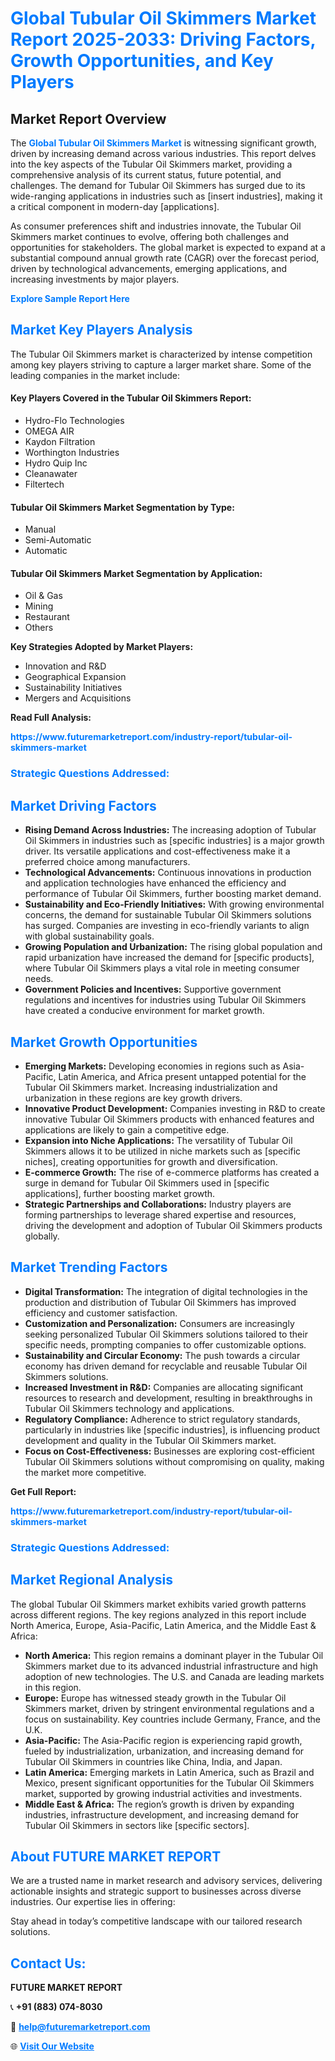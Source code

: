<h1 style="color: #007BFF;">Global Tubular Oil Skimmers Market Report 2025-2033: Driving Factors, Growth Opportunities, and Key Players</h1>

<section id="overview">
<h2>Market Report Overview</h2>
<p>The <a href="https://www.futuremarketreport.com/industry-report/tubular-oil-skimmers-market" style="color: #007BFF; text-decoration: none;"><strong>Global Tubular Oil Skimmers Market</strong></a> is witnessing significant growth, driven by increasing demand across various industries. This report delves into the key aspects of the Tubular Oil Skimmers market, providing a comprehensive analysis of its current status, future potential, and challenges. The demand for Tubular Oil Skimmers has surged due to its wide-ranging applications in industries such as [insert industries], making it a critical component in modern-day [applications].</p>
<p>As consumer preferences shift and industries innovate, the Tubular Oil Skimmers market continues to evolve, offering both challenges and opportunities for stakeholders. The global market is expected to expand at a substantial compound annual growth rate (CAGR) over the forecast period, driven by technological advancements, emerging applications, and increasing investments by major players.</p>
</section>

<section id="overview">
<p><a href="https://www.futuremarketreport.com/request-sample/reportId=86414" style="color: #007BFF; text-decoration: none;"><strong>Explore Sample Report Here</strong></a></p>
</section>

<section id="key-players">
<h2 style="color: #007BFF;">Market Key Players Analysis</h2>
<p>The Tubular Oil Skimmers market is characterized by intense competition among key players striving to capture a larger market share. Some of the leading companies in the market include:</p>
<h4>Key Players Covered in the Tubular Oil Skimmers Report:</h4>
<ul><li>Hydro-Flo Technologies</li><li>OMEGA AIR</li><li>Kaydon Filtration</li><li>Worthington Industries</li><li>Hydro Quip Inc</li><li>Cleanawater</li><li>Filtertech</li></ul>
<h4>Tubular Oil Skimmers Market Segmentation by Type:</h4>
<ul><li>Manual</li><li>Semi-Automatic</li><li>Automatic</li></ul>

<h4>Tubular Oil Skimmers Market Segmentation by Application:</h4>
<ul><li>Oil &amp; Gas</li><li>Mining</li><li>Restaurant</li><li>Others</li></ul>
<p><strong>Key Strategies Adopted by Market Players:</strong></p>
<ul>
<li>Innovation and R&D</li>
<li>Geographical Expansion</li>
<li>Sustainability Initiatives</li>
<li>Mergers and Acquisitions</li>
</ul>
</section>

<section>
<p><strong>Read Full Analysis: </strong></p><a href="https://www.futuremarketreport.com/industry-report/tubular-oil-skimmers-market" style="color: #007BFF; text-decoration: none;"><strong>https://www.futuremarketreport.com/industry-report/tubular-oil-skimmers-market</strong></a>
<h3 style="color: #007BFF;">Strategic Questions Addressed:</h3>
</section>

<section id="driving-factors">
<h2 style="color: #007BFF;">Market Driving Factors</h2>
<ul>
<li><strong>Rising Demand Across Industries:</strong> The increasing adoption of Tubular Oil Skimmers in industries such as [specific industries] is a major growth driver. Its versatile applications and cost-effectiveness make it a preferred choice among manufacturers.</li>
<li><strong>Technological Advancements:</strong> Continuous innovations in production and application technologies have enhanced the efficiency and performance of Tubular Oil Skimmers, further boosting market demand.</li>
<li><strong>Sustainability and Eco-Friendly Initiatives:</strong> With growing environmental concerns, the demand for sustainable Tubular Oil Skimmers solutions has surged. Companies are investing in eco-friendly variants to align with global sustainability goals.</li>
<li><strong>Growing Population and Urbanization:</strong> The rising global population and rapid urbanization have increased the demand for [specific products], where Tubular Oil Skimmers plays a vital role in meeting consumer needs.</li>
<li><strong>Government Policies and Incentives:</strong> Supportive government regulations and incentives for industries using Tubular Oil Skimmers have created a conducive environment for market growth.</li>
</ul>
</section>

<section id="growth-opportunities">
<h2 style="color: #007BFF;">Market Growth Opportunities</h2>
<ul>
<li><strong>Emerging Markets:</strong> Developing economies in regions such as Asia-Pacific, Latin America, and Africa present untapped potential for the Tubular Oil Skimmers market. Increasing industrialization and urbanization in these regions are key growth drivers.</li>
<li><strong>Innovative Product Development:</strong> Companies investing in R&D to create innovative Tubular Oil Skimmers products with enhanced features and applications are likely to gain a competitive edge.</li>
<li><strong>Expansion into Niche Applications:</strong> The versatility of Tubular Oil Skimmers allows it to be utilized in niche markets such as [specific niches], creating opportunities for growth and diversification.</li>
<li><strong>E-commerce Growth:</strong> The rise of e-commerce platforms has created a surge in demand for Tubular Oil Skimmers used in [specific applications], further boosting market growth.</li>
<li><strong>Strategic Partnerships and Collaborations:</strong> Industry players are forming partnerships to leverage shared expertise and resources, driving the development and adoption of Tubular Oil Skimmers products globally.</li>
</ul>
</section>

<section id="trending-factors">
<h2 style="color: #007BFF;">Market Trending Factors</h2>
<ul>
<li><strong>Digital Transformation:</strong> The integration of digital technologies in the production and distribution of Tubular Oil Skimmers has improved efficiency and customer satisfaction.</li>
<li><strong>Customization and Personalization:</strong> Consumers are increasingly seeking personalized Tubular Oil Skimmers solutions tailored to their specific needs, prompting companies to offer customizable options.</li>
<li><strong>Sustainability and Circular Economy:</strong> The push towards a circular economy has driven demand for recyclable and reusable Tubular Oil Skimmers solutions.</li>
<li><strong>Increased Investment in R&D:</strong> Companies are allocating significant resources to research and development, resulting in breakthroughs in Tubular Oil Skimmers technology and applications.</li>
<li><strong>Regulatory Compliance:</strong> Adherence to strict regulatory standards, particularly in industries like [specific industries], is influencing product development and quality in the Tubular Oil Skimmers market.</li>
<li><strong>Focus on Cost-Effectiveness:</strong> Businesses are exploring cost-efficient Tubular Oil Skimmers solutions without compromising on quality, making the market more competitive.</li>
</ul>
</section>

<section>
<p><strong>Get Full Report: </strong></p><a href="https://www.futuremarketreport.com/industry-report/tubular-oil-skimmers-market" style="color: #007BFF; text-decoration: none;"><strong>https://www.futuremarketreport.com/industry-report/tubular-oil-skimmers-market</strong></a>
<h3 style="color: #007BFF;">Strategic Questions Addressed:</h3>
</section>


<section id="regional-analysis">
<h2 style="color: #007BFF;">Market Regional Analysis</h2>
<p>The global Tubular Oil Skimmers market exhibits varied growth patterns across different regions. The key regions analyzed in this report include North America, Europe, Asia-Pacific, Latin America, and the Middle East & Africa:</p>
<ul>
<li><strong>North America:</strong> This region remains a dominant player in the Tubular Oil Skimmers market due to its advanced industrial infrastructure and high adoption of new technologies. The U.S. and Canada are leading markets in this region.</li>
<li><strong>Europe:</strong> Europe has witnessed steady growth in the Tubular Oil Skimmers market, driven by stringent environmental regulations and a focus on sustainability. Key countries include Germany, France, and the U.K.</li>
<li><strong>Asia-Pacific:</strong> The Asia-Pacific region is experiencing rapid growth, fueled by industrialization, urbanization, and increasing demand for Tubular Oil Skimmers in countries like China, India, and Japan.</li>
<li><strong>Latin America:</strong> Emerging markets in Latin America, such as Brazil and Mexico, present significant opportunities for the Tubular Oil Skimmers market, supported by growing industrial activities and investments.</li>
<li><strong>Middle East & Africa:</strong> The region’s growth is driven by expanding industries, infrastructure development, and increasing demand for Tubular Oil Skimmers in sectors like [specific sectors].</li>
</ul>
</section>

<footer>
<h2 style="color: #007BFF;">About FUTURE MARKET REPORT</h2>
<p>We are a trusted name in market research and advisory services, delivering actionable insights and strategic support to businesses across diverse industries. Our expertise lies in offering:</p>

<p>Stay ahead in today’s competitive landscape with our tailored research solutions.</p>

<h2 style="color: #007BFF;">Contact Us:</h2>
<p><strong>FUTURE MARKET REPORT</strong></p>
<p>📞 <strong>+91 (883) 074-8030</strong></p>
<p>📧 <strong><a href="mailto:help@futuremarketreport.com" style="color: #007BFF;">help@futuremarketreport.com</a></strong></p>
<p>🌐 <strong><a href="https://www.futuremarketreport.com/" style="color: #007BFF;">Visit Our Website</a></strong></p>
</footer>